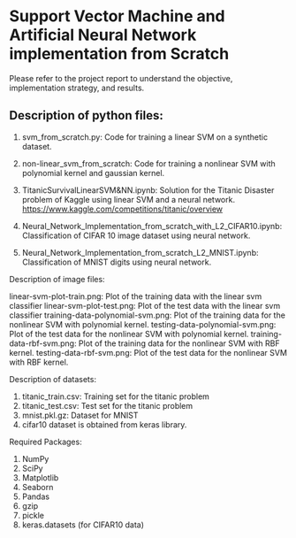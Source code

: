 # Support Vector Machine and Artificial Neural Network implementation from Scratch

Please refer to the project report to understand the objective, implementation strategy, and results. 

## Description of python files:

1. svm_from_scratch.py: Code for training a linear SVM on a synthetic dataset.
2. non-linear_svm_from_scratch: Code for training a nonlinear SVM with polynomial kernel and gaussian kernel.
3. TitanicSurvivalLinearSVM&NN.ipynb: Solution for the Titanic Disaster problem of Kaggle using linear SVM and a neural network.
https://www.kaggle.com/competitions/titanic/overview

4. Neural_Network_Implementation_from_scratch_with_L2_CIFAR10.ipynb: Classification of CIFAR 10 image dataset using neural network.
5. Neural_Network_Implementation_from_scratch_L2_MNIST.ipynb: Classification of MNIST digits using neural network.


Description of image files:

linear-svm-plot-train.png: Plot of the training data with the linear svm classifier
linear-svm-plot-test.png: Plot of the test data with the linear svm classifier
training-data-polynomial-svm.png: Plot of the training data for the nonlinear SVM with polynomial kernel.
testing-data-polynomial-svm.png: Plot of the test data for the nonlinear SVM with polynomial kernel.
training-data-rbf-svm.png: Plot of the training data for the nonlinear SVM with RBF kernel.
testing-data-rbf-svm.png: Plot of the test data for the nonlinear SVM with RBF kernel.


Description of datasets:
1. titanic_train.csv: Training set for the titanic problem
2. titanic_test.csv: Test set for the titanic problem 
3. mnist.pkl.gz: Dataset for MNIST
4. cifar10 dataset is obtained from keras library.


Required Packages:

1. NumPy
2. SciPy
3. Matplotlib
4. Seaborn
5. Pandas
6. gzip
7. pickle
8. keras.datasets (for CIFAR10 data)
